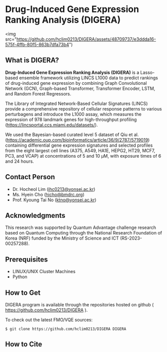 Drug-Induced Gene Expression Ranking Analysis (DIGERA)
=======================
<img src="https://github.com/hclim0213/DIGERA/assets/48709737/e3ddda16-575f-4ffb-80f5-863b7dfa73b4")

What is DIGERA?
----------------

**Drug-Induced Gene Expression Ranking Analysis (DIGERA)** is a Lasso-based ensemble framework utilizing LINCS L1000 data to predict rankings of drug-induced gene expression by combining Graph Convolutional Network (GCN), Graph-based Transformer, Transformer Encoder, LSTM, and Random Forest Regressors.

The Library of Integrated Network-Based Cellular Signatures (LINCS) provide a comprehensive repository of cellular response patterns to various perturbagens and introduce the L1000 assay, which measures the expression of 978 landmark genes for high-throughput profiling (https://lincsportal.ccs.miami.edu/datasets/).

We used the Bayesian-based curated level 5 dataset of Qiu et al. (https://academic.oup.com/bioinformatics/article/36/9/2787/5719019) containing differential gene expression signatures and selected profiles from the eight largest cell lines (A375, A549, HA1E, HEPG2, HT29, MCF7, PC3, and VCAP) at concentrations of 5 and 10 μM, with exposure times of 6 and 24 hours.

Contact Person
--------------
* Dr. Hocheol Lim (ihc0213@yonsei.ac.kr)
* Ms. Hyein Cho (hicho@bmdrc.org)
* Prof. Kyoung Tai No (ktno@yonsei.ac.kr)

Acknowledgments
---------------
This research was supported by Quantum Advantage challenge research based on 
Quantum Computing through the National Research Foundation of Korea (NRF) 
funded by the Ministry of Science and ICT (RS-2023-00257288).

Prerequisites
-------------
* LINUX/UNIX Cluster Machines
* Python

How to Get
----------

DIGERA program is available through
the repositories hosted on
github ( https://github.com/hclim0213/DIGERA ).

To check out the latest FMO/VQE sources:

   `$ git clone https://github.com/hclim0213/DIGERA DIGERA`

How to Cite
----------

